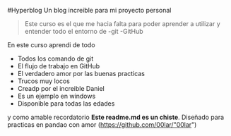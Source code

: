 #Hyperblog
Un blog increible para mi proyecto personal
>Este curso es el que me hacia falta para poder aprender a utilizar y entender todo el entorno de 
>-git
>-GitHub

En este curso aprendi de todo
* Todos los comando de git
* El flujo de trabajo en GitHub
* El verdadero amor por las buenas practicas
* Trucos muy locos
* Creadp por el increible Daniel
* Es un ejemplo en windows
* Disponible para todas las edades

y como amable recordatorio **Este readme.md es un chiste**. Diseñado para practicas en pandao
con amor (https://github.com/00lar/"00lar")
